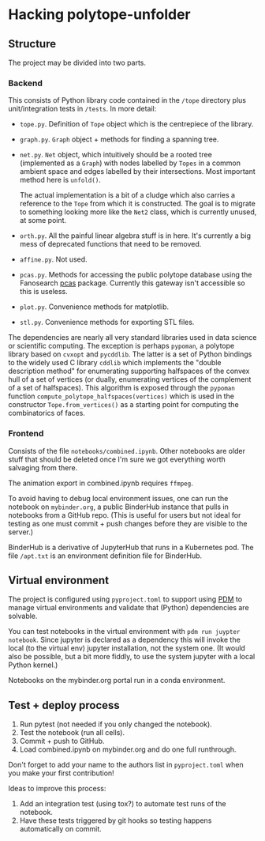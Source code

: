 # Hacking polytope-unfolder

## Structure

The project may be divided into two parts.

### Backend

This consists of Python library code contained in the `/tope` directory plus unit/integration tests in `/tests`. In more detail:

- `tope.py`. Definition of `Tope` object which is the centrepiece of the library.
- `graph.py`. `Graph` object + methods for finding a spanning tree.
- `net.py`. `Net` object, which intuitively should be a rooted tree (implemented as a `Graph`) with nodes labelled by `Topes` in a common ambient space and edges labelled by their intersections. Most important method here is `unfold()`. 

  The actual implementation is a bit of a cludge which also carries a reference to the `Tope` from which it is constructed. The goal is to migrate to something looking more like the `Net2` class, which is currently unused, at some point.
- `orth.py`. All the painful linear algebra stuff is in here. It's currently a big mess of deprecated functions that need to be removed.
- `affine.py`. Not used.
- `pcas.py`. Methods for accessing the public polytope database using the Fanosearch [pcas](https://www.pcas.xyz) package. Currently this gateway isn't accessible so this is useless.
- `plot.py`. Convenience methods for matplotlib.
- `stl.py`. Convenience methods for exporting STL files.

The dependencies are nearly all very standard libraries used in data science or scientific computing. The exception is perhaps `pypoman`, a polytope library based on `cvxopt` and `pycddlib`. The latter is a set of Python bindings to the widely used C library `cddlib` which implements the "double description method" for enumerating supporting halfspaces of the convex hull of a set of vertices (or dually, enumerating vertices of the complement of a set of halfspaces). This algorithm is exposed through the `pypoman` function `compute_polytope_halfspaces(vertices)` which is used in the constructor `Tope.from_vertices()` as a starting point for computing the combinatorics of faces.

### Frontend

Consists of the file `notebooks/combined.ipynb`. Other notebooks are older stuff that should be deleted once I'm sure we got everything worth salvaging from there. 

The animation export in combined.ipynb requires `ffmpeg`.

To avoid having to debug local environment issues, one can run the notebook on `mybinder.org`, a public BinderHub instance that pulls in notebooks from a GitHub repo. (This is useful for users but not ideal for testing as one must commit + push changes before they are visible to the server.)

BinderHub is a derivative of JupyterHub that runs in a Kubernetes pod. The file `/apt.txt` is an environment definition file for BinderHub.

## Virtual environment

The project is configured using `pyproject.toml` to support using [PDM](https://pdm.fming.dev/latest/) to manage virtual environments and validate that (Python) dependencies are solvable.

You can test notebooks in the virtual environment with `pdm run juypter notebook`. Since jupyter is declared as a dependency this will invoke the local (to the virtual env) jupyter installation, not the system one. (It would also be possible, but a bit more fiddly, to use the system jupyter with a local Python kernel.)

Notebooks on the mybinder.org portal run in a conda environment.

## Test + deploy process
1. Run pytest (not needed if you only changed the notebook).
2. Test the notebook (run all cells).
3. Commit + push to GitHub.
4. Load combined.ipynb on mybinder.org and do one full runthrough.

Don't forget to add your name to the authors list in `pyproject.toml` when you make your first contribution!

Ideas to improve this process:
1. Add an integration test (using tox?) to automate test runs of the notebook.
2. Have these tests triggered by git hooks so testing happens automatically on commit.

